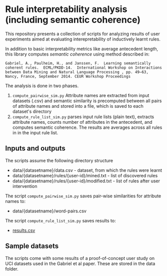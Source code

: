 # Rule interpretability analysis (including semantic coherence)
This repository presents a collection of scripts for analyzing results of user experiments aimed at evaluating interepretability of inductively learnt rules.

In addition to basic interpretability metrics like average antecedent length, this library computes *semantic coherence* using method described in:

    Gabriel, A., Paulheim, H., and Janssen, F.  Learning semantically coherent rules.  ECML/PKDD-14.  International Workshop on Interactions between Data Mining and Natural Language Processing , pp. 49–63, Nancy, France, September 2014. CEUR Workshop Proceedings


The analysis is done in two phases.
1. `compute_pairwise_sim.py` Attribute names are extracted from input datasets (.csv) and semantic similarity is precomputed between all pairs of attribute names and stored into a file, which is saved to each dataset's directory
2. `compute_rule_list_sim.py` parses input rule lists (plain text), extracts attribute names, counts number of attributes in the antecedent, and computes semantic coherence. The results are averages across all rules in in the input rule list.



## Inputs and outputs
The scripts assume the following directory structure
* data/{datasetname}/data.csv  - dataset, from which the rules were learnt
* data/{datasetname}/rules/{user-id}/mined.txt  - list of discovered rules
* data/{datasetname}/rules/{user-id}/modified.txt - list of rules after user intervention

The script `compute_pairwise_sim.py` saves pair-wise similarities for attribute names to:
* data/{datasetname}/word-pairs.csv

The script `compute_rule_list_sim.py` saves results to:
* [results.csv](results.csv)

## Sample datasets
The scripts come with some results of a proof-of-concept user study on UCI datasets used in the Gabriel et al paper. These are stored in the data folder.